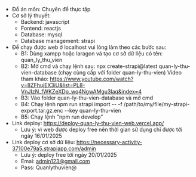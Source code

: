 - Đồ án môn: Chuyên đề thực tập
- Cơ sở lý thuyết:
  + Backend: javascript
  + Fontend: reactjs
  + Database: mysql
  + Database management: strapi
- Để chạy được web ở localhost vui lòng làm theo các bước sau:
  + B1: Dùng xampp hoặc laragon và tạo cơ sở dữ liệu có tên: quan_ly_thu_vien
  + B2: Mở cmd và chạy lệnh sau: npx create-strapi@latest quan-ly-thu-vien-database (chạy cùng cấp với folder quan-ly-thu-vien)
      Video tham khảo: https://www.youtube.com/watch?v=8ZFhujEX3iU&list=PL8-VnJIzN_fWKZeXDp_wq4NgwAMgu3laq&index=4
  + B3: Vào folder quan-ly-thu-vien-database và mở cmd
  + B4: Chạy lệnh npm run strapi import -- -f /path/to/my/file/my-strapi-export.tar.gz.enc --key quan-ly-thu-vien
  + B5: Chạy lệnh "npm run develop"
- Link deploy: https://deploy-quan-ly-thu-vien-web.vercel.app/
  + Lưu ý: vì web được deploy free nên thời gian sử dụng chỉ được tới ngày 16/01/2025
- Link deploy cơ sở dữ liệu: https://necessary-activity-37100e79a5.strapiapp.com/admin
  + Lưu ý: deploy free tới ngày 20/01/2025
  + Emai: admin123@gmail.com
  + Pass: Quanlythuvien@
